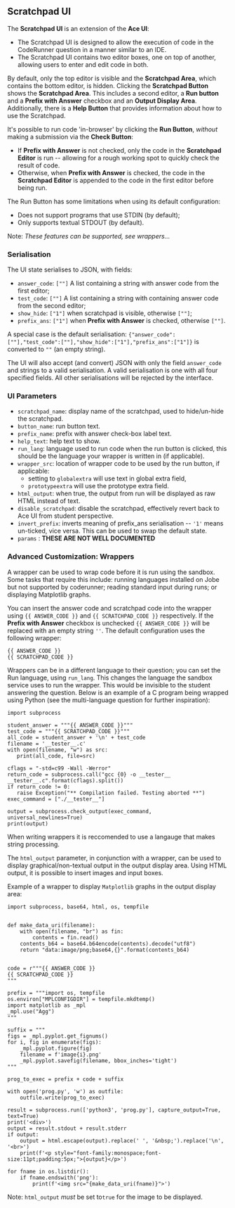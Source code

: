 ## Scratchpad UI
The **Scratchpad UI** is an extension of the **Ace UI**:
- The Scratchpad UI is designed to allow the execution of code in the CodeRunner question in a manner similar to an IDE.
- The Scratchpad UI contains two editor boxes, one on top of another, allowing users to enter and edit code in both.

By default, only the top editor is visible and the **Scratchpad Area**, which contains the bottom editor, is hidden. 
Clicking the **Scratchpad Button** shows the **Scratchpad Area**. 
This includes a second editor, a **Run button** and a **Prefix with Answer** checkbox and an **Output Display Area**. 
Additionally, there is a **Help Button** that provides information about how to use the Scratchpad. 

It's possible to run code 'in-browser' by clicking the **Run Button**, _without_ making a submission via the **Check Button**:
- If **Prefix with Answer** is not checked, only the code in the **Scratchpad Editor** is run -- allowing for a rough working spot to quickly check the result of code.
- Otherwise, when **Prefix with Answer** is checked, the code in the **Scratchpad Editor** is appended to the code in the first editor before being run.

The Run Button has some limitations when using its default configuration:
- Does not support programs that use STDIN (by default);
- Only supports textual STDOUT (by default).

Note: *These features can be supported, see wrappers...*

### Serialisation
The UI state serialises to JSON, with fields:
- `answer_code`: `[""]` A list containing a string with answer code from the first editor;
- `test_code`: `[""]` A list containing a string with containing answer code from the second editor;
- `show_hide`: `["1"]` when scratchpad is visible, otherwise `[""]`;
- `prefix_ans`: `["1"]` when **Prefix with Answer** is checked, otherwise `[""]`.

A special case is the default serialisation: `{"answer_code":[""],"test_code":[""],"show_hide":["1"],"prefix_ans":["1"]}` is converted to `""` (an empty string).

The UI will also accept (and convert) JSON with only the field `answer_code` and strings to a valid serialisation.
A valid serialisation is one with all four specified fields. All other serialisations will be rejected by the interface.

### UI Parameters

- `scratchpad_name`: display name of the scratchpad, used to hide/un-hide the scratchpad.
- `button_name`: run button text.
- `prefix_name`: prefix with answer check-box label text.
- `help_text`: help text to show.
- `run_lang`: language used to run code when the run button is clicked, this should be the language your wrapper is written in (if applicable).
- `wrapper_src`: location of wrapper code to be used by the run button, if applicable:
    - setting to `globalextra` will use text in global extra field,
    - `prototypeextra` will use the prototype extra field.
- `html_output`: when true, the output from run will be displayed as raw HTML instead of text.
- `disable_scratchpad`:	disable the scratchpad, effectively revert back to Ace UI from student perspective.
- `invert_prefix`: inverts meaning of prefix_ans serialisation -- `'1'` means un-ticked, vice versa. This can be used to swap the default state.
- `params` : **THESE ARE NOT WELL DOCUMENTED**


### Advanced Customization: Wrappers
A wrapper can be used to wrap code before it is run using the sandbox.
Some tasks that require this include: running languages installed on Jobe but not supported by coderunner; reading standard input during runs; or displaying Matplotlib graphs.


You can insert the answer code and scratchpad code into the wrapper using `{{ ANSWER_CODE }}` and `{{ SCRATCHPAD_CODE }}` respectively.
If the **Prefix with Answer** checkbox is unchecked `{{ ANSWER_CODE }}` will be replaced with an empty string `''`.
The default configuration uses the following wrapper:


```
{{ ANSWER_CODE }}
{{ SCRATCHPAD_CODE }}
```

Wrappers can be in a different language to their question; you can set the Run language, using `run_lang`. 
This changes the language the sandbox service uses to run the wrapper.
This would be invisible to the student answering the question. 
Below is an example of a C program being wrapped using Python (see the multi-language question for further inspiration):
 ```
 import subprocess
 
student_answer = """{{ ANSWER_CODE }}"""
test_code = """{{ SCRATCHPAD_CODE }}"""
all_code = student_answer + '\n' + test_code
 filename = '__tester__.c'
 with open(filename, "w") as src:
    print(all_code, file=src)

cflags = "-std=c99 -Wall -Werror"
return_code = subprocess.call("gcc {0} -o __tester__ __tester__.c".format(cflags).split())
if return_code != 0:
    raise Exception("** Compilation failed. Testing aborted **")
exec_command = ["./__tester__"]
 
 output = subprocess.check_output(exec_command, universal_newlines=True)
print(output)
 ```
When writing wrappers it is reccomended to use a langauge that makes string processing.

The `html_output` parameter, in conjunction with a wrapper, can be used to display graphical/non-textual output in the output display area. Using HTML output, it is possible to insert images and input boxes.

Example of a wrapper to display `Matplotlib` graphs in the output display area:
```
import subprocess, base64, html, os, tempfile


def make_data_uri(filename):
    with open(filename, "br") as fin:
        contents = fin.read()
    contents_b64 = base64.b64encode(contents).decode("utf8")
    return "data:image/png;base64,{}".format(contents_b64)


code = r"""{{ ANSWER_CODE }}
{{ SCRATCHPAD_CODE }}
"""

prefix = """import os, tempfile
os.environ["MPLCONFIGDIR"] = tempfile.mkdtemp()
import matplotlib as _mpl
_mpl.use("Agg")
"""

suffix = """
figs = _mpl.pyplot.get_fignums()
for i, fig in enumerate(figs):
    _mpl.pyplot.figure(fig)
    filename = f'image{i}.png'
    _mpl.pyplot.savefig(filename, bbox_inches='tight')
"""

prog_to_exec = prefix + code + suffix

with open('prog.py', 'w') as outfile:
    outfile.write(prog_to_exec)

result = subprocess.run(['python3', 'prog.py'], capture_output=True, text=True)
print('<div>')
output = result.stdout + result.stderr
if output:
    output = html.escape(output).replace(' ', '&nbsp;').replace('\n', '<br>')
    print(f'<p style="font-family:monospace;font-size:11pt;padding:5px;">{output}</p>')

for fname in os.listdir():
    if fname.endswith('png'):
        print(f'<img src="{make_data_uri(fname)}">')
```
Note: `html_output` *must* be set to`true` for the image to be displayed.